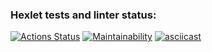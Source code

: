 ### Hexlet tests and linter status:

[![Actions Status](https://github.com/AxeRicin/frontend-project-44/workflows/hexlet-check/badge.svg)](https://github.com/AxeRicin/frontend-project-44/actions)
[![Maintainability](https://api.codeclimate.com/v1/badges/27bdf193d701bb8bcb49/maintainability)](https://codeclimate.com/github/AxeRicin/frontend-project-44/maintainability)
[![asciicast](https://asciinema.org/a/PUzPy9fpvDyxgSrtB5mYfXXGQ.svg)](https://asciinema.org/a/PUzPy9fpvDyxgSrtB5mYfXXGQ)